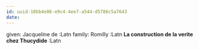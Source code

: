 ```yaml
---
id: uuid-10bb4e86-e9c4-4ee7-a544-d5786c5a7643
date: 
---
```


given: Jacqueline de :Latn
family: Romilly :Latn
**La construction de la verite chez Thucydide** :Latn